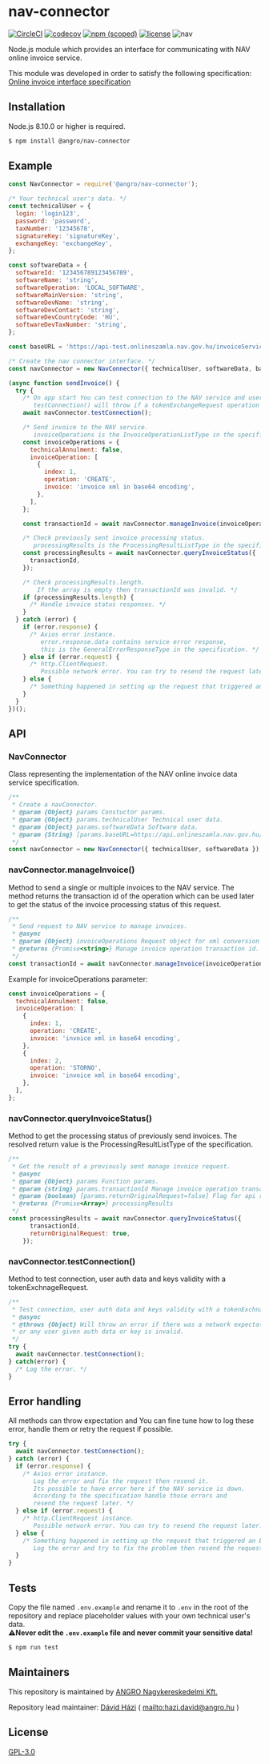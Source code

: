 # nav-connector

[![CircleCI](https://circleci.com/gh/angro-kft/nav-connector.svg?style=shield)](https://circleci.com/gh/angro-kft/nav-connector)
[![codecov](https://codecov.io/gh/angro-kft/nav-connector/branch/dev/graph/badge.svg)](https://codecov.io/gh/angro-kft/nav-connector)
[![npm (scoped)](https://img.shields.io/npm/v/@angro/nav-connector.svg)](https://www.npmjs.com/package/@angro/nav-connector)
[![license](https://img.shields.io/github/license/angro-kft/nav-connector.svg)](https://github.com/angro-kft/nav-connector/blob/dev/LICENSE)
![nav](https://img.shields.io/badge/NAV%20service%20version%20compatible-0.11-blue.svg)

Node.js module which provides an interface for communicating with NAV online invoice service.

This module was developed in order to satisfy the following specification:  
[Online invoice interface specification](https://onlineszamla-test.nav.gov.hu/api/files/container/download/Online%20Szamla_Interfesz%20specifik%C3%A1ci%C3%B3_EN.pdf)

## Installation

Node.js 8.10.0 or higher is required.

```sh
$ npm install @angro/nav-connector
```

## Example

```js
const NavConnector = require('@angro/nav-connector');

/* Your technical user's data. */
const technicalUser = {
  login: 'login123',
  password: 'password',
  taxNumber: '12345678',
  signatureKey: 'signatureKey',
  exchangeKey: 'exchangeKey',
};

const softwareData = {
  softwareId: '123456789123456789',
  softwareName: 'string',
  softwareOperation: 'LOCAL_SOFTWARE',
  softwareMainVersion: 'string',
  softwareDevName: 'string',
  softwareDevContact: 'string',
  softwareDevCountryCode: 'HU',
  softwareDevTaxNumber: 'string',
};

const baseURL = 'https://api-test.onlineszamla.nav.gov.hu/invoiceService/';

/* Create the nav connector interface. */
const navConnector = new NavConnector({ technicalUser, softwareData, baseURL });

(async function sendInvoice() {
  try {
    /* On app start You can test connection to the NAV service and user given data validity.
       testConnection() will throw if a tokenExchangeRequest operation is not successful. */
    await navConnector.testConnection();

    /* Send invoice to the NAV service.
       invoiceOperations is the InvoiceOperationListType in the specification. */
    const invoiceOperations = {
      technicalAnnulment: false,
      invoiceOperation: [
        {
          index: 1,
          operation: 'CREATE',
          invoice: 'invoice xml in base64 encoding',
        },
      ],
    };

    const transactionId = await navConnector.manageInvoice(invoiceOperations);

    /* Check previously sent invoice processing status.
       processingResults is the ProcessingResultListType in the specification. */
    const processingResults = await navConnector.queryInvoiceStatus({
      transactionId,
    });

    /* Check processingResults.length.
        If the array is empty then transactionId was invalid. */
    if (processingResults.length) {
      /* Handle invoice status responses. */
    }
  } catch (error) {
    if (error.response) {
      /* Axios error instance.
         error.response.data contains service error response,
         this is the GeneralErrorResponseType in the specification. */
    } else if (error.request) {
      /* http.ClientRequest.
         Possible network error. You can try to resend the request later. */
    } else {
      /* Something happened in setting up the request that triggered an Error. */
    }
  }
})();
```
## API

### NavConnector

Class representing the implementation of the NAV online invoice data service specification.

```js
/**
 * Create a navConnector.
 * @param {Object} params Constuctor params.
 * @param {Object} params.technicalUser Technical user data.
 * @param {Object} params.softwareData Software data.
 * @param {String} [params.baseURL=https://api.onlineszamla.nav.gov.hu/invoiceService/] Axios baseURL.
 */
const navConnector = new NavConnector({ technicalUser, softwareData });
```

### navConnector.manageInvoice()

Method to send a single or multiple invoices to the NAV service. The method returns the transaction id of the operation which can be used later to get the status of the invoice processing status of this request.

```js
/**
 * Send request to NAV service to manage invoices.
 * @async
 * @param {Object} invoiceOperations Request object for xml conversion and send.
 * @returns {Promise<string>} Manage invoice operation transaction id.
 */
const transactionId = await navConnector.manageInvoice(invoiceOperations);
```

Example for invoiceOperations parameter:  

```js
const invoiceOperations = {
  technicalAnnulment: false,
  invoiceOperation: [
    {
      index: 1,
      operation: 'CREATE',
      invoice: 'invoice xml in base64 encoding',
    },
    {
      index: 2,
      operation: 'STORNO',
      invoice: 'invoice xml in base64 encoding',
    },
  ],
};
```

### navConnector.queryInvoiceStatus()

Method to get the processing status of previously send invoices. The resolved return value is the ProcessingResultListType of the specification. 

```js
/**
 * Get the result of a previously sent manage invoice request.
 * @async
 * @param {Object} params Function params.
 * @param {string} params.transactionId Manage invoice operation transaction id.
 * @param {boolean} [params.returnOriginalRequest=false] Flag for api response to contain the original invoice.
 * @returns {Promise<Array>} processingResults
 */
const processingResults = await navConnector.queryInvoiceStatus({
      transactionId,
      returnOriginalRequest: true,
    });
```

### navConnector.testConnection()

Method to test connection, user auth data and keys validity with a tokenExchnageRequest.

```js
/**
 * Test connection, user auth data and keys validity with a tokenExchnageRequest.
 * @async
 * @throws {Object} Will throw an error if there was a network expectation
 * or any user given auth data or key is invalid.
 */
try {
  await navConnector.testConnection();
} catch(error) {
  /* Log the error. */
}
```

## Error handling

All methods can throw expectation and You can fine tune how to log these error, handle them or retry the request if possible.

```js
try {
  await navConnector.testConnection();
} catch (error) {
  if (error.response) {
    /* Axios error instance.
       Log the error and fix the request then resend it.
       Its possible to have error here if the NAV service is down.
       According to the specification handle those errors and
       resend the request later. */
  } else if (error.request) {
    /* http.ClientRequest instance. 
       Possible network error. You can try to resend the request later. */
  } else {
    /* Something happened in setting up the request that triggered an Error.
       Log the error and try to fix the problem then resend the request. */
  }
}
```

## Tests

Copy the file named `.env.example` and rename it to `.env` in the root of the repository and replace placeholder values with your own technical user's data.  
⚠️**Never edit the `.env.example` file and never commit your sensitive data!**

```sh
$ npm run test
```

## Maintainers

This repository is maintained by [ANGRO Nagykereskedelmi Kft.](https://angro.hu/)

Repository lead maintainer: [Dávid Házi](https://github.com/kailniris) ( <mailto:hazi.david@angro.hu> )

## License

[GPL-3.0](LICENSE)
